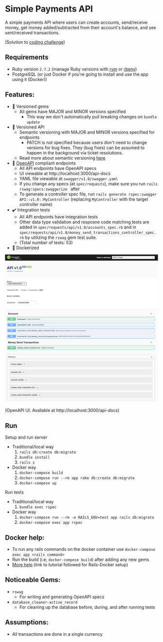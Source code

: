 # Simple Payments API
A simple payments API where users can create accounts, send/receive money, get money added/subtracted from their account's balance, and see sent/received transactions.

(Solution to [coding challenge](./doc/challenge/README.md))

## Requirements
- Ruby version `2.7.2` (manage Ruby versions with [rvm](https://rvm.io/) or [rbenv](https://github.com/rbenv/rbenv))
- PostgreSQL (or just Docker if you're going to install and use the app using it (Docker))

## Features:
- :gem: Versioned gems
  - All gems have MAJOR and MINOR versions specified
    - This way we don't automatically pull breaking changes on `bundle update`
- :memo: Versioned API
  - Semantic versioning with MAJOR and MINOR versions specified for endpoints
    - PATCH is not specified because users don't need to change versions for bug fixes. They (bug fixes) can be assumed to happen in the background via ticket resolutions.
  - Read more about semantic versioning [here](https://semver.org/)
- :page_with_curl: [OpenAPI](https://swagger.io/specification/) compliant endpoints
  - All API endpoints have OpenAPI specs
  - UI viewable at http://localhost:3000/api-docs
  - YAML file viewable at `swagger/v1.0/swagger.yaml`
  - If you change any specs (at `spec/requests`), make sure you run `rails rswag:specs:swaggerize ` after
  - To generate a controller spec file, run `rails generate rspec:swagger API::v1.0::MyController` (replacing `MyController` with the target controller name)
- :heavy_check_mark: Integration tests
  - All API endpoints have integration tests
  - Other data type validation and resposne code matching tests are added in `spec/requests/api/v1.0/accounts_spec.rb` and in `spec/requests/api/v1.0/money_send_transactions_controller_spec.rb` by utilizing the `rswag` gem test suite.
  - (Total number of tests: 53)
- :whale: Dockerized


<img src="./public/swagger_ui.png" alt="swagger ui" width="600"/>

(OpenAPI UI. Available at http://localhost:3000/api-docs) 

## Run
Setup and run server
- Traditional/local way
  1. `rails db:create db:migrate`
  2. `bundle install`
  3. `rails s`
- Docker way
  1. `docker-compose build`
  2. `docker-compose run --rm app rake db:create db:migrate`
  3. `docker-compose up`

Run tests
- Traditional/local way
  1. `bundle exec rspec`
- Docker way
  1. `docker-compose run --rm -e RAILS_ENV=test app rails db:migrate`
  2. `docker-compose exec app rspec`

## Docker help:
- To run any rails commands on the docker container use `docker-compose exec app <rails command>`
- Run the build (i.e, `docker-compose build`) after adding any new gems 
- [More help](https://gist.github.com/pedrowss/b0321b028a7ddadb69ea813a297c9c6b) (link to tutorial followed for Rails-Docker setup)

## Noticeable Gems:
- `rswag`
  - For writing and generating OpenAPI specs
- `database_cleaner-active_record`
  - For cleaning up the database before, during, and after running tests

## Assumptions:
- All transactions are done in a single currency

